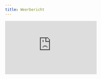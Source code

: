 ```yaml
---
title: Weerbericht
---
```

<iframe class="calendar" 
scrolling="no" width="300" height ="175" frameborder="0" marginwidth="0" marginheight="0" src="http://www.meteo.be/services/widget/.?postcode=2550&nbDay=2&type=10&lang=nl&bgImageId=11&bgColor=567cd2&scrolChoice=0&colorTempMax=ffffff&colorTempMin=a6cff2"></iframe>